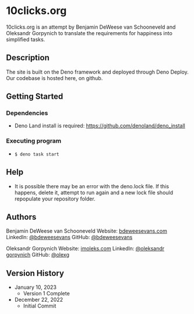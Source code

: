 # 10clicks.org

10clicks.org is an attempt by Benjamin DeWeese van Schooneveld and Oleksandr Gorpynich to translate the requirements for happiness into simplified tasks.

## Description

The site is built on the Deno framework and deployed through Deno Deploy. Our codebase is hosted here, on github.

## Getting Started

### Dependencies

* Deno Land install is required: https://github.com/denoland/deno_install

### Executing program

* ```$ deno task start```

## Help

* It is possible there may be an error with the deno.lock file. If this happens, delete it, attempt to run again and a new lock file should repopulate your repository folder.

## Authors

Benjamin DeWeese van Schooneveld
Website: [bdeweesevans.com](https://bdeweesevans.com)
LinkedIn: [@bdeweesevans](https://linkedin.com/in/bdeweesevans)
GitHub: [@bdeweesevans](https://github.com/bdeweesevans)

Oleksandr Gorpynich
Website: [imoleks.com](https://imoleks.com/)
LinkedIn: [@oleksandr gorpynich](https://linkedin.com/in/oleksandr-gorpynich-91b4501a6/)
GitHub: [@olexg](https://github.com/OlexG)

## Version History

* January 10, 2023
    * Version 1 Complete
* December 22, 2022
    * Initial Commit
